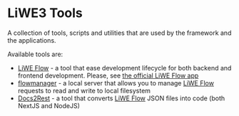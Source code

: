 # LiWE3 Tools

A collection of tools, scripts and utilities that are used by the framework and the applications.

Available tools are:

* [LiWE Flow](./flow.md) - a tool that ease development lifecycle for both backend and frontend development. Please, see [the official LiWE Flow app](https://flow.liwe.org)
* [flowmanager](./flowmanager.md) - a local server that allows you to manage [LiWE Flow](https://flow.liwe.org) requests to read and write to local filesystem
* [Docs2Rest](./docs2rest/index.md) - a tool that converts [LiWE Flow](./liwe3/tools/flow.md) JSON files into code (both NextJS and NodeJS)